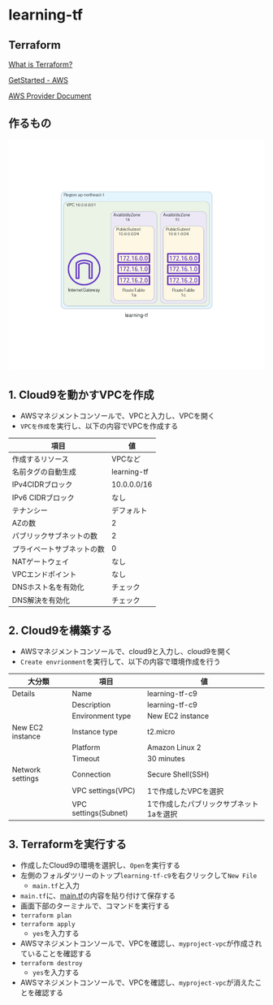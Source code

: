 # learning-tf

## Terraform
[What is Terraform?](https://developer.hashicorp.com/terraform/intro)

[GetStarted - AWS](https://developer.hashicorp.com/terraform/tutorials/aws-get-started)

[AWS Provider Document](https://registry.terraform.io/providers/hashicorp/aws/latest/docs)

## 作るもの
![image](/img/learning-tf.png)

## 1. Cloud9を動かすVPCを作成
- AWSマネジメントコンソールで、VPCと入力し、VPCを開く
- `VPCを作成`を実行し、以下の内容でVPCを作成する

項目 | 値
-- | --
作成するリソース | VPCなど
名前タグの自動生成 | learning-tf
IPv4CIDRブロック | 10.0.0.0/16
IPv6 CIDRブロック | なし
テナンシー | デフォルト
AZの数 | 2
パブリックサブネットの数 | 2
プライベートサブネットの数 | 0
NATゲートウェイ | なし
VPCエンドポイント | なし
DNSホスト名を有効化 | チェック
DNS解決を有効化 | チェック

## 2. Cloud9を構築する
- AWSマネジメントコンソールで、cloud9と入力し、cloud9を開く
- `Create envrionment`を実行して、以下の内容で環境作成を行う

大分類 | 項目 | 値
-- | -- | --
Details | Name | learning-tf-c9
|  | Description | learning-tf-c9
|  | Environment type | New EC2 instance
New EC2 instance | Instance type | t2.micro
|  | Platform | Amazon Linux 2
|  | Timeout | 30 minutes
Network settings | Connection | Secure Shell(SSH)
|  | VPC settings(VPC) | 1で作成したVPCを選択
|  | VPC settings(Subnet) | 1で作成したパブリックサブネット1aを選択

## 3. Terraformを実行する
- 作成したCloud9の環境を選択し、`Open`を実行する
- 左側のフォルダツリーのトップ`learning-tf-c9`を右クリックして`New File`
  - `main.tf`と入力
- `main.tf`に、[main.tf](./main.tf)の内容を貼り付けて保存する
- 画面下部のターミナルで、コマンドを実行する
- `terraform plan`
- `terraform apply`
  - `yes`を入力する
- AWSマネジメントコンソールで、VPCを確認し、`myproject-vpc`が作成されていることを確認する
- `terraform destroy`
  - `yes`を入力する
- AWSマネジメントコンソールで、VPCを確認し、`myproject-vpc`が消えたことを確認する
